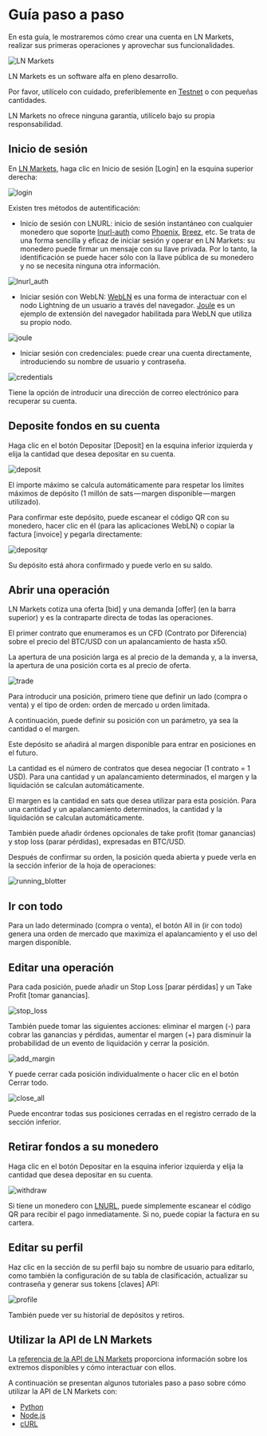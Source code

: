 # Guía paso a paso

En esta guía, le mostraremos cómo crear una cuenta en LN Markets, realizar sus primeras operaciones y aprovechar sus funcionalidades.

<img :src="$withBase('/assets/lnm.png')" alt="LN Markets">

LN Markets es un software alfa en pleno desarrollo.

Por favor, utilícelo con cuidado, preferiblemente en [Testnet](https://testnet.lnmarkets.com/) o con pequeñas cantidades.

LN Markets no ofrece ninguna garantía, utilícelo bajo su propia responsabilidad.

## Inicio de sesión

En [LN Markets](https://lnmarkets.com/), haga clic en Inicio de sesión [Login] en la esquina superior derecha:

<img :src="$withBase('/assets/login.png')" alt="login">

Existen tres métodos de autentificación:

- Inicio de sesión con LNURL: inicio de sesión instantáneo con cualquier monedero que soporte [lnurl-auth](https://github.com/fiatjaf/awesome-lnurl#wallets) como [Phoenix](https://phoenix.acinq.co/), [Breez](https://breez.technology/), etc. Se trata de una forma sencilla y eficaz de iniciar sesión y operar en LN Markets: su monedero puede firmar un mensaje con su llave privada. Por lo tanto, la identificación se puede hacer sólo con la llave pública de su monedero y no se necesita ninguna otra información.

<img :src="$withBase('/assets/lnurl_auth.png')" alt="lnurl_auth">

- Iniciar sesión con WebLN: [WebLN](https://webln.dev/#/) es una forma de interactuar con el nodo Lightning de un usuario a través del navegador. [Joule](https://lightningjoule.com/) es un ejemplo de extensión del navegador habilitada para WebLN que utiliza su propio nodo.

<img :src="$withBase('/assets/joule.png')" alt="joule">

- Iniciar sesión con credenciales: puede crear una cuenta directamente, introduciendo su nombre de usuario y contraseña.

<img :src="$withBase('/assets/credentials.png')" alt="credentials">

Tiene la opción de introducir una dirección de correo electrónico para recuperar su cuenta.

## Deposite fondos en su cuenta

Haga clic en el botón Depositar [Deposit] en la esquina inferior izquierda y elija la cantidad que desea depositar en su cuenta.

<img :src="$withBase('/assets/deposit.png')" alt="deposit">

El importe máximo se calcula automáticamente para respetar los límites máximos de depósito (1 millón de sats — margen disponible — margen utilizado).

Para confirmar este depósito, puede escanear el código QR con su monedero, hacer clic en él (para las aplicaciones WebLN) o copiar la factura [invoice] y pegarla directamente:

<img :src="$withBase('/assets/depositqr.png')" alt="depositqr">

Su depósito está ahora confirmado y puede verlo en su saldo.

<!--<img :src="$withBase('/assets/deposit_conf.png')" alt="deposit_conf">

<img :src="$withBase('/assets/deposit_balance.png')" alt="deposit_balance">-->

## Abrir una operación

LN Markets cotiza una oferta [bid] y una demanda [offer] (en la barra superior) y es la contraparte directa de todas las operaciones.

El primer contrato que enumeramos es un CFD (Contrato por Diferencia) sobre el precio del BTC/USD con un apalancamiento de hasta x50.

La apertura de una posición larga es al precio de la demanda y, a la inversa, la apertura de una posición corta es al precio de oferta.

<img :src="$withBase('/assets/trade.png')" alt="trade">

Para introducir una posición, primero tiene que definir un lado (compra o venta) y el tipo de orden: orden de mercado u orden limitada.

A continuación, puede definir su posición con un parámetro, ya sea la cantidad o el margen.

Este depósito se añadirá al margen disponible para entrar en posiciones en el futuro.

La cantidad es el número de contratos que desea negociar (1 contrato = 1 USD). Para una cantidad y un apalancamiento determinados, el margen y la liquidación se calculan automáticamente.

El margen es la cantidad en sats que desea utilizar para esta posición. Para una cantidad y un apalancamiento determinados, la cantidad y la liquidación se calculan automáticamente.

También puede añadir órdenes opcionales de take profit (tomar ganancias) y stop loss (parar pérdidas), expresadas en BTC/USD.

Después de confirmar su orden, la posición queda abierta y puede verla en la sección inferior de la hoja de operaciones:

<img :src="$withBase('/assets/running_blotter.png')" alt="running_blotter">

## Ir con todo

Para un lado determinado (compra o venta), el botón All in (ir con todo) genera una orden de mercado que maximiza el apalancamiento y el uso del margen disponible.

## Editar una operación

Para cada posición, puede añadir un Stop Loss [parar pérdidas] y un Take Profit [tomar ganancias].

<img :src="$withBase('/assets/stop_loss.png')" alt="stop_loss">

También puede tomar las siguientes acciones: eliminar el margen (-) para cobrar las ganancias y pérdidas, aumentar el margen (+) para disminuir la probabilidad de un evento de liquidación y cerrar la posición.

<img :src="$withBase('/assets/add_margin.png')" alt="add_margin">

Y puede cerrar cada posición individualmente o hacer clic en el botón Cerrar todo.

<img :src="$withBase('/assets/close_all.png')" alt="close_all">

Puede encontrar todas sus posiciones cerradas en el registro cerrado de la sección inferior.

## Retirar fondos a su monedero

Haga clic en el botón Depositar en la esquina inferior izquierda y elija la cantidad que desea depositar en su cuenta.

<img :src="$withBase('/assets/withdraw.png')" alt="withdraw">

Si tiene un monedero con [LNURL](https://github.com/fiatjaf/awesome-lnurl#wallets), puede simplemente escanear el código QR para recibir el pago inmediatamente. Si no, puede copiar la factura en su cartera.

## Editar su perfil

Haz clic en la sección de su perfil bajo su nombre de usuario para editarlo, como también la configuración de su tabla de clasificación, actualizar su contraseña y generar sus tokens [claves] API:

<img :src="$withBase('/assets/profile.png')" alt="profile">

También puede ver su historial de depósitos y retiros.

## Utilizar la API de LN Markets

La [referencia de la API de LN Markets](https://docs.lnmarkets.com/api/v1/) proporciona información sobre los extremos disponibles y cómo interactuar con ellos.

A continuación se presentan algunos tutoriales paso a paso sobre cómo utilizar la API de LN Markets con:
- [Python](https://research.ito.am/ln-markets-api-python-tutorial/)
- [Node.js](https://research.ito.am/ln-markets-api-nodejs-tutorial/)
- [cURL](https://research.ito.am/ln-markets-api-curl-tutorial/)
